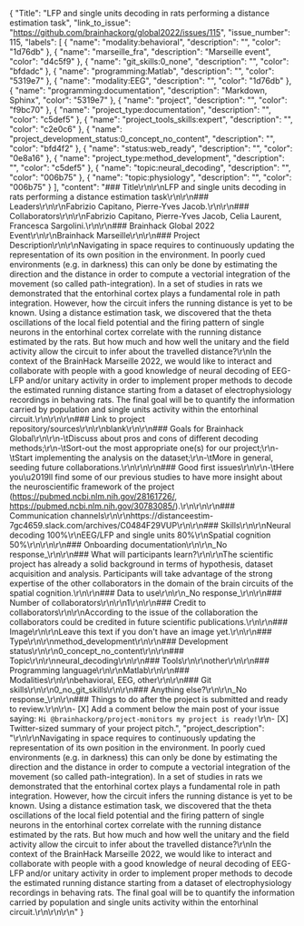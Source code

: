 {
  "Title": "LFP and single units decoding in rats performing a distance estimation task",
  "link_to_issue": "https://github.com/brainhackorg/global2022/issues/115",
  "issue_number": 115,
  "labels": [
    {
      "name": "modality:behavioral",
      "description": "",
      "color": "1d76db"
    },
    {
      "name": "marseille_fra",
      "description": "Marseille event",
      "color": "d4c5f9"
    },
    {
      "name": "git_skills:0_none",
      "description": "",
      "color": "bfdadc"
    },
    {
      "name": "programming:Matlab",
      "description": "",
      "color": "5319e7"
    },
    {
      "name": "modality:EEG",
      "description": "",
      "color": "1d76db"
    },
    {
      "name": "programming:documentation",
      "description": "Markdown, Sphinx",
      "color": "5319e7"
    },
    {
      "name": "project",
      "description": "",
      "color": "f9bc70"
    },
    {
      "name": "project_type:documentation",
      "description": "",
      "color": "c5def5"
    },
    {
      "name": "project_tools_skills:expert",
      "description": "",
      "color": "c2e0c6"
    },
    {
      "name": "project_development_status:0_concept_no_content",
      "description": "",
      "color": "bfd4f2"
    },
    {
      "name": "status:web_ready",
      "description": "",
      "color": "0e8a16"
    },
    {
      "name": "project_type:method_development",
      "description": "",
      "color": "c5def5"
    },
    {
      "name": "topic:neural_decoding",
      "description": "",
      "color": "006b75"
    },
    {
      "name": "topic:physiology",
      "description": "",
      "color": "006b75"
    }
  ],
  "content": "### Title\r\n\r\nLFP and single units decoding in rats performing a distance estimation task\r\n\r\n### Leaders\r\n\r\nFabrizio Capitano, Pierre-Yves Jacob.\r\n\r\n### Collaborators\r\n\r\nFabrizio Capitano, Pierre-Yves Jacob, Celia Laurent, Francesca Sargolini.\r\n\r\n### Brainhack Global 2022 Event\r\n\r\nBrainhack Marseille\r\n\r\n### Project Description\r\n\r\nNavigating in space requires to continuously updating the representation of its own position in the environment. In poorly cued environments (e.g. in darkness) this can only be done by estimating the direction and the distance in order to compute a vectorial integration of the movement (so called path-integration). In a set of studies in rats we demonstrated that the entorhinal cortex plays a fundamental role in path integration. However, how the circuit infers the running distance is yet to be known. Using a distance estimation task, we discovered that the theta oscillations of the local field potential and the firing pattern of single neurons in the entorhinal cortex correlate with the running distance estimated by the rats. But how much and how well the unitary and the field activity allow the circuit to infer about the travelled distance?\r\nIn the context of the BrainHack Marseille 2022, we would like to interact and collaborate with people with a good knowledge of neural decoding of EEG-LFP and/or unitary activity in order to implement proper methods to decode the estimated running distance starting from a dataset of electrophysiology recordings in behaving rats. The final goal will be to quantify the information carried by population and single units activity within the entorhinal circuit.\r\n\r\n\r\n### Link to project repository/sources\r\n\r\nblank\r\n\r\n### Goals for Brainhack Global\r\n\r\n-\tDiscuss about pros and cons of different decoding methods;\r\n-\tSort-out the most appropriate one(s) for our project;\r\n-\tStart implementing the analysis on the dataset;\r\n-\tMore in general, seeding future collaborations.\r\n\r\n\r\n### Good first issues\r\n\r\n-\tHere you\u2019ll find some of our previous studies to have more insight about the neuroscientific framework of the project (https://pubmed.ncbi.nlm.nih.gov/28161726/, https://pubmed.ncbi.nlm.nih.gov/30783085/).\r\n\r\n\r\n### Communication channels\r\n\r\nhttps://distanceestim-7gc4659.slack.com/archives/C0484F29VUP\r\n\r\n### Skills\r\n\r\nNeural decoding 100%\r\nEEG/LFP and single units 80%\r\nSpatial cognition 50%\r\n\r\n\r\n### Onboarding documentation\r\n\r\n_No response_\r\n\r\n### What will participants learn?\r\n\r\nThe scientific project has already a solid background in terms of hypothesis, dataset acquisition and analysis. Participants will take advantage of the strong expertise of the other collaborators in the domain of the brain circuits of the spatial cognition.\r\n\r\n### Data to use\r\n\r\n_No response_\r\n\r\n### Number of collaborators\r\n\r\n1\r\n\r\n### Credit to collaborators\r\n\r\nAccording to the issue of the collaboration the collaborators could be credited in future scientific publications.\r\n\r\n### Image\r\n\r\nLeave this text if you don't have an image yet.\r\n\r\n### Type\r\n\r\nmethod_development\r\n\r\n### Development status\r\n\r\n0_concept_no_content\r\n\r\n### Topic\r\n\r\nneural_decoding\r\n\r\n### Tools\r\n\r\nother\r\n\r\n### Programming language\r\n\r\nMatlab\r\n\r\n### Modalities\r\n\r\nbehavioral, EEG, other\r\n\r\n### Git skills\r\n\r\n0_no_git_skills\r\n\r\n### Anything else?\r\n\r\n_No response_\r\n\r\n### Things to do after the project is submitted and ready to review.\r\n\r\n- [X] Add a comment below the main post of your issue saying: `Hi @brainhackorg/project-monitors my project is ready!`\r\n- [X] Twitter-sized summary of your project pitch.",
  "project_description": "\r\n\r\nNavigating in space requires to continuously updating the representation of its own position in the environment. In poorly cued environments (e.g. in darkness) this can only be done by estimating the direction and the distance in order to compute a vectorial integration of the movement (so called path-integration). In a set of studies in rats we demonstrated that the entorhinal cortex plays a fundamental role in path integration. However, how the circuit infers the running distance is yet to be known. Using a distance estimation task, we discovered that the theta oscillations of the local field potential and the firing pattern of single neurons in the entorhinal cortex correlate with the running distance estimated by the rats. But how much and how well the unitary and the field activity allow the circuit to infer about the travelled distance?\r\nIn the context of the BrainHack Marseille 2022, we would like to interact and collaborate with people with a good knowledge of neural decoding of EEG-LFP and/or unitary activity in order to implement proper methods to decode the estimated running distance starting from a dataset of electrophysiology recordings in behaving rats. The final goal will be to quantify the information carried by population and single units activity within the entorhinal circuit.\r\n\r\n\r\n"
}
